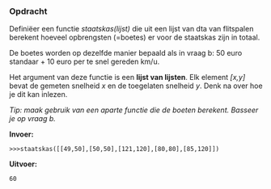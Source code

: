 ### Opdracht
Definiëer een functie *staatskas(lijst)* die uit een lijst van dta van flitspalen berekent hoeveel opbrengsten (=boetes) er voor de staatskas zijn in totaal.

De boetes worden op dezelfde manier bepaald als in vraag b: 50 euro standaar + 10 euro per te snel gereden km/u.

Het argument van deze functie is een **lijst van lijsten**. Elk element *[x,y]* bevat de gemeten snelheid *x* en de toegelaten snelheid *y*. Denk na over hoe je dit kan inlezen.

*Tip: maak gebruik van een aparte functie die de boeten berekent. Basseer je op vraag b.*



**Invoer:**

    >>>staatskas([[49,50],[50,50],[121,120],[80,80],[85,120]])


**Uitvoer:**

    60


